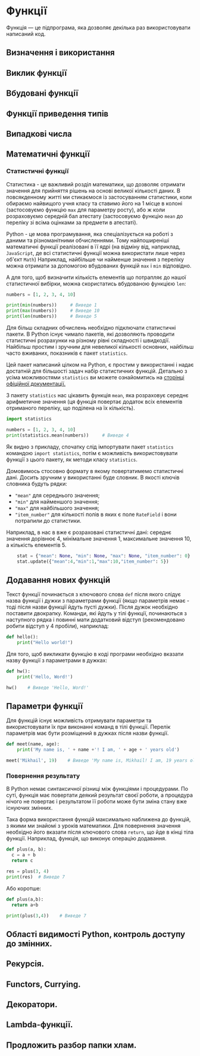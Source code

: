 # Функції
Функція &mdash; це підпрограма, яка дозволяє декілька раз використовувати написаний код.

## Визначення і використання
## Виклик функції 
## Вбудовані функції
## Функції приведення типів
## Випадкові числа
## Математичні функції
### Статистичні функції
Статистика - це важливий розділ математики, що дозволяє отримати значення для прийняття рішень на основі великої кількості даних. В повсякденному житті ми стикаємося із застосуванням статистики, коли обираємо найвищого учня класу та ставимо його на 1 місце в колоні (застосовуємо функцію `max` для параметру росту), або ж коли розраховуємо середній бал атестату (застосовуємо функцію `mean` до переліку зі всіма оцінками за предмети в атестаті).

Python - це мова програмування, яка спеціалізується на роботі з даними та різноманітними обчисленнями. Тому найпоширеніші математичні функції реалізовані в її ядрі (на відміну від, наприклад, `JavaScript`, де всі статистичні функції можна використати лише через об'єкт `Math`)
Наприклад, найбільше чи найменше значення з  переліку можна отримати за допомогою вбудованих функцій `max` і `min` відповідно.

А для того, щоб визначити кількість елементів що потрапляє до нашої статистичної вибірки, можна скористатись вбудованою 
функцією `len`:
```python
numbers = [1, 2, 3, 4, 10]

print(min(numbers))     # Виведе 1
print(max(numbers))     # Виведе 10
print(len(numbers))     # Виведе 5
```

Для більш складних обчислень необхідно підключати статистичні пакети. В Python існує чимало пакетів, які дозволяють проводити статистичні розрахунки на різному рівні складності і швидкодії.
Найбільш простим і зручним для невеликої кількості основних, найбільш часто вживаних, показників є пакет `statistics`.

Цей пакет написаний цілком на Python, є простим у використанні і надає достатній для
більшості задач набір статистичних функцій. Детально з усіма можливостями `statistics` ви можете ознайомитись на 
[сторінці офіційної документації.](https://docs.python.org/3/library/statistics.html)

З пакету `statistics` нас цікавить функція `mean`, яка розраховує середнє арифметичне значення (ця функція повертає додаток всіх елементів отриманого переліку, що поділена на їх кількість).

```python
import statistics

numbers = [1, 2, 3, 4, 10]
print(statistics.mean(numbers))     # Виведе 4
```
Як видно з прикладу, спочатку слід імпортувати пакет `statistics` командою `import statistics`, потім є можливість
використовувати функції з цього пакету, як методи класу `statistics`.



Домовимось стосовно формату в якому повертатимемо статистичні дані. Досить зручним у використанні буде словник. 
В якості ключів словника будуть рядки:
* `"mean"` для середнього значення;
* `"min"` для найменшого значення;
* `"max"` для найбільшого значення;
* `"item_number"` для кількості полів в яких є поле `RateField` і вони потрапили до статистики.

Наприклад, в нас в вже є розраховані статистичні дані: середнє значення дорівнює 4, мінімальне значення 1, максимальне значення 10, а кількість елементів 5.
```python
    stat = {"mean": None, "min": None, "max": None, "item_number": 0}
    stat.update({"mean":4,"min":1,"max":10,"item_number": 5})
```

## Додавання нових функцій
Текст функції починається з ключового слова `def` після якого слідує назва функції і дужки з параметрами функції 
(якщо параметрів немає - тоді після назви функції йдуть пусті дужки). Після дужок необхідно поставити двокрапку.
Команди, які йдуть у тілі функції, починаються з наступного рядка і повинні мати додатковий відступ 
(рекомендовано робити відступ у 4 пробіли), наприклад:
```python
def hello():
    print("Hello world!")
```

Для того, щоб викликати функцію в коді програми необхідно вказати назву функції з параметрами в дужках:
```python
def hw():    
    print('Hello, Word!')

hw()    # Виведе 'Hello, Word!'
```

## Параметри функції
Для функцій існує можливість отримувати параметри та використовувати їх при виконанні команд в тілі функції. 
Перелік параметрів має бути розміщений в дужках після назви функції. 

```python
def meet(name, age):    
    print('My name is, ' + name +'! I am, ' + age + ' years old')

meet('Mikhail', 19)    # Виведе 'My name is, Mikhail! I am, 19 years old'
```

### Повернення результату
В Python немає синтаксичної різниці між функціями і процедурами. По суті, функція має повертати деякий результат своєї
роботи, а процедура нічого не повертає і результатом її роботи може бути зміна стану вже існуючих змінних.

Така форма використання функцій максимально наближена до функцій, з якими ми знайомі з уроків математики. 
Для повернення значення необхідно його вказати після ключового слова `return`, що йде в кінці тіла функції.
Наприклад, функція, що виконує операцію додавання.
```python
def plus(a, b):
  c = a + b
  return c

res = plus(3, 4)
print(res)  # Виведе 7 
```

Або коротше:
```python
def plus(a,b):
  return a+b

print(plus(3,4))    # Виведе 7
```


## Області видимості Python, контроль доступу до змінних. 
## Рекурсія. 
## Functors, Currying. 
## Декоратори. 
## Lambda-функції.

## Продложить разбор папки хлам.